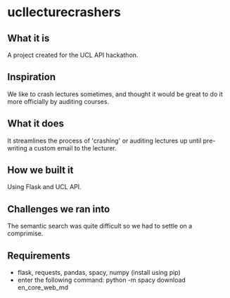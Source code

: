 # ucllecturecrashers
## What it is
A project created for the UCL API hackathon.
## Inspiration
We like to crash lectures sometimes, and thought it would be great to do it more officially by auditing courses.
## What it does
It streamlines the process of 'crashing' or auditing lectures up until pre-writing a custom email to the lecturer.
## How we built it
Using Flask and UCL API.
## Challenges we ran into
The semantic search was quite difficult so we had to settle on a comprimise.
## Requirements
 - flask, requests, pandas, spacy, numpy (install using pip)
 - enter the following command: python -m spacy download en_core_web_md
